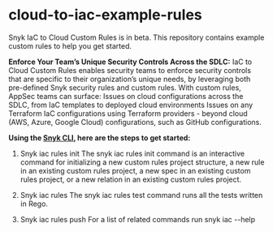 # cloud-to-iac-example-rules
Snyk IaC to Cloud Custom Rules is in beta. This repository contains example custom rules to help you get started.

**Enforce Your Team’s Unique Security Controls Across the SDLC:**
IaC to Cloud Custom Rules enables security teams to enforce security controls that are specific to their organization’s unique needs, by leveraging both pre-defined Snyk security rules and custom rules. With custom rules, AppSec teams can surface:
Issues on cloud configurations across the SDLC, from IaC templates to deployed cloud environments
Issues on any Terraform IaC configurations using Terraform providers - beyond cloud (AWS, Azure, Google Cloud) configurations, such as GitHub configurations.

**Using the [Snyk CLI]([url](https://docs.snyk.io/snyk-cli)), here are the steps to get started:**

1. Snyk iac rules init
The snyk iac rules init command is an interactive command for initializing a new custom rules project structure, a new rule in an existing custom rules project, a new spec in an existing custom rules project, or a new relation in an existing custom rules project.

2. Snyk iac rules
The snyk iac rules test command runs all the tests written in Rego.

3. Snyk iac rules push
For a list of related commands run snyk iac --help
